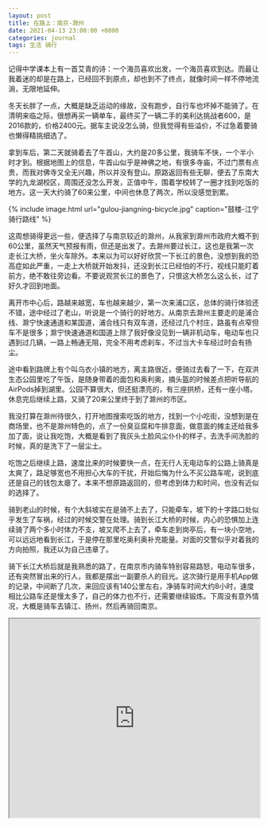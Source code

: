 ```yaml
---
layout: post
title: 在路上：南京-滁州
date: 2021-04-13 23:00:00 +0800
categories: journal
tags: 生活 骑行
---
```


记得中学课本上有一首艾青的诗：一个海员喜欢出发，一个海员喜欢到达。而最让我着迷的却是在路上，已经回不到原点，却也到不了终点，就像时间一样不停地流淌，无限地延伸。

冬天长胖了一点，大概是缺乏运动的缘故，没有跑步，自行车也坏掉不能骑了。在清明来临之际，很想再买一辆单车，最终买了一辆二手的美利达挑战者600，是2016款的，价格2400元。据车主说没怎么骑，但我觉得有些溢价，不过急着要骑也懒得精挑细选了。

拿到车后，第二天就骑着去了牛首山，大约是20多公里，我骑车不快，一个半小时才到。根据地图上的信息，牛首山似乎是神佛之地，有很多寺庙，不过门票有点贵，而我对佛寺又全无兴趣，所以并没有登山。原路返回有些无聊，便去了东南大学的九龙湖校区，周围还没怎么开发，正值中午，围着学校转了一圈才找到吃饭的地方。这一天大约骑了60来公里，中间也休息了两次，所以没感觉到累。

{% include image.html url="gulou-jiangning-bicycle.jpg" caption="鼓楼-江宁骑行路线" %}

这周想骑得更远一些，便选择了与南京较近的滁州，从我家到滁州市政府大概不到60公里，虽然天气预报有雨，但还是出发了。去滁州要过长江，这也是我第一次走长江大桥，坐火车除外。本来以为可以好好欣赏一下长江的景色，没想到我的恐高症如此严重，一走上大桥就开始发抖，还没到长江已经怕的不行，视线只能盯着前方，绝不敢往旁边看。不要说观赏长江的景色了，只恨这大桥怎么这么长，过了好久才回到地面。

离开市中心后，路越来越宽，车也越来越少，第一次来浦口区，总体的骑行体验还不错，途中经过了老山，听说是一个骑行的好地方。从南京去滁州主要走的是浦合线、滁宁快速通道和某国道，浦合线只有双车道，还经过几个村庄，路虽有点窄但车不是很多；滁宁快速通道和国道上除了我好像没见到一辆非机动车，电动车也只遇到过几辆，一路上畅通无阻，完全不用考虑刹车，不过当大卡车经过时会有扬尘。

途中看到路牌上有个叫乌衣小镇的地方，离主路很近，便骑过去看了一下，在双洪生态公园里吃了午饭，是随身带着的面包和奥利奥，摘头盔的时候差点把听导航的AirPods掉到湖里。公园不算很大，但还挺漂亮的，有三座拱桥，还有一座小塔。休息完后继续上路，又骑了20来公里终于到了滁州的市区。

我没打算在滁州待很久，打开地图搜索吃饭的地方，找到一个小吃街，没想到是在商场里，也不是滁州特色的，点了一份臭豆腐和牛排意面，做意面的摊主还给我多加了面，说让我吃饱，大概是看到了我灰头土脸风尘仆仆的样子，去洗手间洗脸的时候，真的是洗下了一层尘土。

吃饱之后继续上路，速度比来的时候要快一点，在无行人无电动车的公路上骑真是太爽了，路足够宽也不用担心大车的干扰，开始后悔为什么不买公路车呢，说到底还是自己的钱包太瘪了。本来不想原路返回的，但考虑到体力和时间，也没有近似的选择了。

骑到老山的时候，有个大斜坡实在是骑不上去了，只能牵车，坡下的十字路口处似乎发生了车祸，经过的时候交警在处理。骑到长江大桥的时候，内心的恐惧加上连续骑了两个多小时体力不支，坡又爬不上去了，牵车走到岗亭后，有一块小空地，可以远远地看到长江，于是停在那里吃奥利奥补充能量。对面的交警似乎对着我的方向拍照，我还以为自己违章了。

骑下长江大桥后就是我熟悉的路了，在南京市内骑车特别容易路怒，电动车很多，还有突然冒出来的行人，我都是摆出一副要杀人的目光。这次骑行是用手机App做的记录，中间断了几次，来回应该有140公里左右，净骑车时间大约8小时，速度相比公路车还是慢太多了，自己的体力也不行，还需要继续锻炼。下周没有意外情况，大概是骑车去镇江、扬州，然后再骑回南京。

<iframe src="https://www.google.com/maps/d/embed?mid=11YnfHLXhOgQxYvCpUZLdzpGmOsh4RLTp" width="100%" height="400"></iframe>
